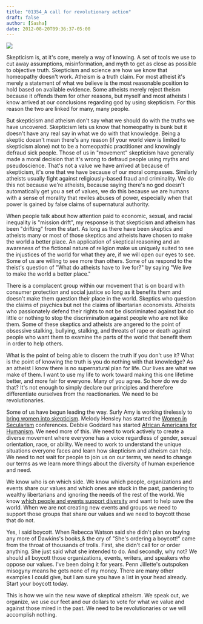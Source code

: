 ```yaml
---
title: "01354_A call for revolutionary action"
draft: false
author: [Sasha]
date: 2012-08-20T09:36:37-05:00
---
```


![](http://www.morethanmen.org/wp-content/uploads/2012/08/revolution-fist-1-235x3521.jpg)

Skepticism is, at it's core, merely a way of knowing. A set of tools we use to cut away assumptions, misinformation, and myth to get as close as possible to objective truth. Skepticism and science are how we know that homeopathy doesn't work. Atheism is a truth claim. For most atheist it's merely a statement of what we believe is the most reasonable position to hold based on available evidence. Some atheists merely reject theism because it offends them for other reasons, but myself and most atheists I know arrived at our conclusions regarding god by using skepticism. For this reason the two are linked for many, many people.

But skepticism and atheism don't say what we should do with the truths we have uncovered. Skepticism lets us know that homeopathy is bunk but it doesn't have any real say in what we do with that knowledge. Being a skeptic doesn't mean there's any reason (if your world view is limited to skepticism alone) not to be a homeopathic practitioner and knowingly defraud sick people. Those of us in "movement" skepticism have generally made a moral decision that it's wrong to defraud people using myths and pseudoscience. That's not a value we have arrived at because of skepticism, it's one that we have because of our moral compasses. Similarly atheists usually fight against religiously-based fraud and criminality. We do this not because we're atheists, because saying there's no god doesn't automatically get you a set of values, we do this because we are humans with a sense of morality that reviles abuses of power, especially when that power is gained by false claims of supernatural authority.

When people talk about how attention paid to economic, sexual, and racial inequality is "mission drift", my response is that skepticism and atheism has been "drifting" from the start. As long as there have been skeptics and atheists many or most of those skeptics and atheists have chosen to make the world a better place. An application of skeptical reasoning and an awareness of the fictional nature of religion make us uniquely suited to see the injustices of the world for what they are, if we will open our eyes to see. Some of us are willing to see more than others. Some of us respond to the theist's question of "What do atheists have to live for?" by saying "We live to make the world a better place."

There is a complacent group within our movement that is on board with consumer protection and social justice so long as it benefits them and doesn't make them question their place in the world. Skeptics who question the claims of psychics but not the claims of libertarian economists. Atheists who passionately defend their rights to not be discriminated against but do little or nothing to stop the discrimination against people who are not like them. Some of these skeptics and atheists are angered to the point of obsessive stalking, bullying, stalking, and threats of rape or death against people who want them to examine the parts of the world that benefit them in order to help others.

What is the point of being able to discern the truth if you don't use it? What is the point of knowing the truth is you do nothing with that knowledge? As an atheist I know there is no supernatural plan for life. Our lives are what we make of them. I want to use my life to work toward making this one lifetime better, and more fair for everyone. Many of you agree. So how do we do that? It's not enough to simply declare our principles and therefore differentiate ourselves from the reactionaries. We need to be revolutionaries.

Some of us have begun leading the way. Surly Amy is working tirelessly to [bring women into skepticism](http://skepchick.org/2012/05/surly-women-grants-for-tam-2012/). Melody Hensley has started the [Women in Secularism](http://www.womeninsecularism.org/) conferences. Debbie Goddard has started [African Americans for Humanism](http://aahumanism.net/). We need more of this. We need to work actively to create a diverse movement where everyone has a voice regardless of gender, sexual orientation, race, or ability. We need to work to understand the unique situations everyone faces and learn how skepticism and atheism can help. We need to not wait for people to join us on our terms, we need to change our terms as we learn more things about the diversity of human experience and need.

We know who is on which side. We know which people, organizations and events share our values and which ones are stuck in the past, pandering to wealthy libertarians and ignoring the needs of the rest of the world. We know [which people and events support diversity](http://www.morethanmen.org/harassment-policies/) and want to help save the world. When we are not creating new events and groups we need to support those groups that share our values and we need to boycott those that do not.

Yes, I said boycott. When Rebecca Watson said she didn't plan on buying any more of Dawkins's books,&  the cry of "She's ordering a boycott!" came from the throat of thousands of trolls. First, she didn't call for or order anything. She just said what she intended to do. And secondly, why not? We should all boycott those organizations, events, writers, and speakers who oppose our values. I've been doing it for years. Penn Jillette's outspoken misogyny means he gets none of my money. There are many other examples I could give, but I am sure you have a list in your head already. Start your boycott today.

This is how we win the new wave of skeptical atheism. We speak out, we organize, we use our feet and our dollars to vote for what we value and against those mired in the past. We need to be revolutionaries or we will accomplish nothing.